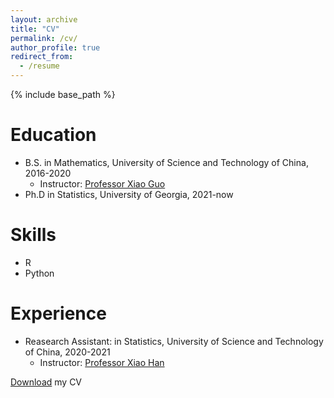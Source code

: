 ```yaml
---
layout: archive
title: "CV"
permalink: /cv/
author_profile: true
redirect_from:
  - /resume
---
```


{% include base_path %}

Education
======
* B.S. in Mathematics, University of Science and Technology of China, 2016-2020
  * Instructor: [Professor Xiao Guo](https://bs.ustc.edu.cn/english/profile.php?id=308)
* Ph.D in Statistics, University of Georgia, 2021-now
 
Skills
======
* R
* Python

Experience
======
* Reasearch Assistant: in Statistics, University of Science and Technology of China, 2020-2021
  * Instructor: [Professor Xiao Han](https://bs.ustc.edu.cn/english/profile.php?id=652)
  
[Download](https://oniontimes.github.io/files/CV.pdf) my CV
